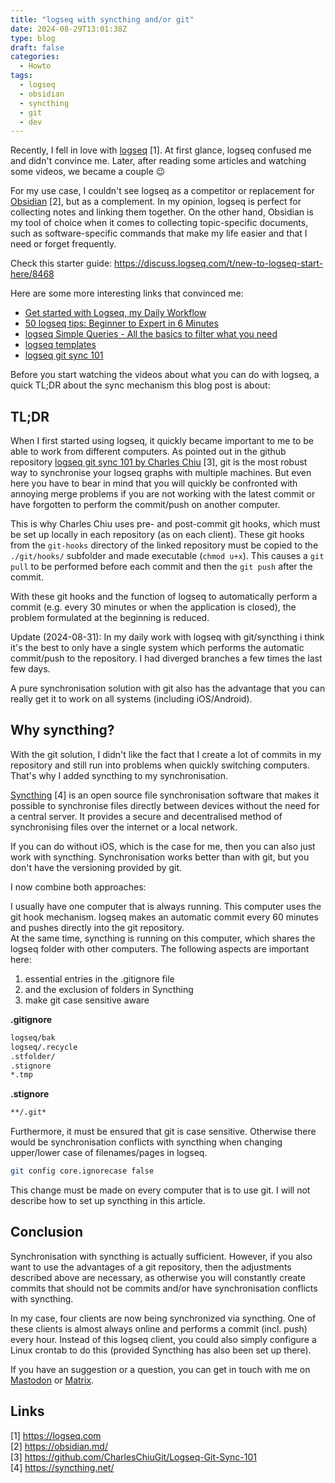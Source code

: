 ```yaml
---
title: "logseq with syncthing and/or git"
date: 2024-08-29T13:01:38Z
type: blog
draft: false
categories:
  - Howto
tags:
  - logseq
  - obsidian
  - syncthing
  - git
  - dev
---
```


Recently, I fell in love with [logseq](https://logseq.com/) [1]. At first glance, logseq confused me and didn't convince me. Later, after reading some articles and watching some videos, we became a couple :wink:

For my use case, I couldn't see logseq as a competitor or replacement for [Obsidian](https://obsidian.md/) [2], but as a complement. In my opinion, logseq is perfect for collecting notes and linking them together. On the other hand, Obsidian is my tool of choice when it comes to collecting topic-specific documents, such as software-specific commands that make my life easier and that I need or forget frequently.

Check this starter guide: <https://discuss.logseq.com/t/new-to-logseq-start-here/8468>

Here are some more interesting links that convinced me:

- [Get started with Logseq, my Daily Workflow](https://www.youtube.com/watch?v=uJclYLS4oHs)
- [50 logseq tips: Beginner to Expert in 6 Minutes](https://www.youtube.com/watch?v=r_tcDooayOo)
- [logseq Simple Queries - All the basics to filter what you need](https://www.youtube.com/watch?v=FePCqUN1Pgk)
- [logseq templates](https://docs.logseq.com/#/page/templates)
- [logseq git sync 101](https://github.com/CharlesChiuGit/Logseq-Git-Sync-101)

Before you start watching the videos about what you can do with logseq, a quick TL;DR about the sync mechanism this blog post is about:

## TL;DR

When I first started using logseq, it quickly became important to me to be able to work from different computers. As pointed out in the github repository [logseq git sync 101 by Charles Chiu](https://github.com/CharlesChiuGit/Logseq-Git-Sync-101) [3], git is the most robust way to synchronise your logseq graphs with multiple machines. But even here you have to bear in mind that you will quickly be confronted with annoying merge problems if you are not working with the latest commit or have forgotten to perform the commit/push on another computer.  

This is why Charles Chiu uses pre- and post-commit git hooks, which must be set up locally in each repository (as on each client). These git hooks from the `git-hooks` directory of the linked repository must be copied to the `./git/hooks/` subfolder and made executable (`chmod u+x`). This causes a `git pull` to be performed before each commit and then the `git push` after the commit.  

With these git hooks and the function of logseq to automatically perform a commit (e.g. every 30 minutes or when the application is closed), the problem formulated at the beginning is reduced.  

Update (2024-08-31): In my daily work with logseq with git/syncthing i think it's the best to only have a single system which performs the automatic commit/push to the repository. I had diverged branches a few times the last few days.  

A pure synchronisation solution with git also has the advantage that you can really get it to work on all systems (including iOS/Android).  

## Why syncthing?

With the git solution, I didn't like the fact that I create a lot of commits in my repository and still run into problems when quickly switching computers. That's why I added syncthing to my synchronisation.  

[Syncthing](https://syncthing.net/) [4] is an open source file synchronisation software that makes it possible to synchronise files directly between devices without the need for a central server. It provides a secure and decentralised method of synchronising files over the internet or a local network.  

If you can do without iOS, which is the case for me, then you can also just work with syncthing. Synchronisation works better than with git, but you don't have the versioning provided by git.

I now combine both approaches:  

I usually have one computer that is always running. This computer uses the git hook mechanism. logseq makes an automatic commit every 60 minutes and pushes directly into the git repository.  
At the same time, syncthing is running on this computer, which shares the logseq folder with other computers. The following aspects are important here:

1. essential entries in the .gitignore file
2. and the exclusion of folders in Syncthing
3. make git case sensitive aware  

**.gitignore**  

```txt
logseq/bak
logseq/.recycle
.stfolder/
.stignore
*.tmp
```

**.stignore**  

```txt
**/.git*
```

Furthermore, it must be ensured that git is case sensitive. Otherwise there would be synchronisation conflicts with syncthing when changing upper/lower case of filenames/pages in logseq.  

```sh
git config core.ignorecase false
```

This change must be made on every computer that is to use git. I will not describe how to set up syncthing in this article.  

## Conclusion

Synchronisation with syncthing is actually sufficient. However, if you also want to use the advantages of a git repository, then the adjustments described above are necessary, as otherwise you will constantly create commits that should not be commits and/or have synchronisation conflicts with syncthing.  

In my case, four clients are now being synchronized via syncthing. One of these clients is almost always online and performs a commit (incl. push) every hour. Instead of this logseq client, you could also simply configure a Linux crontab to do this (provided Syncthing has also been set up there).  

If you have an suggestion or a question, you can get in touch with me on [Mastodon](https://chaos.social/@cloonix/) or [Matrix](https://matrix.to/#/@cloonix:matrix.org).  

## Links

[1] <https://logseq.com>  
[2] <https://obsidian.md/>  
[3] <https://github.com/CharlesChiuGit/Logseq-Git-Sync-101>  
[4] <https://syncthing.net/>  
